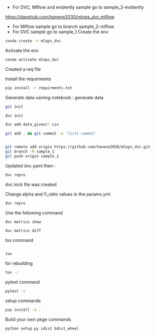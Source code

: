 
- For DVC, Mlflow and evidently sample go to sample_3-evidently
  
https://dagshub.com/hanene2030/mlops_dvc.mlflow

- For Mlflow sample go to branch sample_2-mlflow
- For DVC sample  go to sample_1
Create the env

```bash
conda create -n mlops_dvc
```
Activate the env

```bash
conda activate mlops_dvc
```
Created a req file

Install the requirments

```bash
pip install -r requirments.txt
```

Generate data usining notebook : generate data


```bash
git init

dvc init

dvc add data_given/*.csv

git add . && git commit -m 'first commit'


git remote add origin https://github.com/hanene2030/mlops_dvc.git
git branch -M sample_1
git push origin sample_1

```


Updated dvc.yaml then :

```bash
dvc repro
```

dvc.lock file was created


Change alpha and l1_ratio values in the params.yml 
```bash
dvc repro

```

Use the following command

```bash
dvc metrics show

```

```bash
dvc metrics diff

```

tox command 
```bash

tox
```

for rebuilding
```bash
tox -r
```

pytest command
```bash 
pytest -v
```

setup commands 

```bash 
pip install -e .
```


Build your own pkge commands 

```bash 
python setup.py sdist bdist_wheel
```

